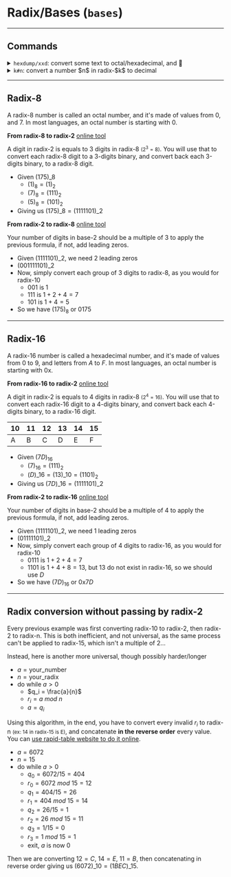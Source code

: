 # Radix/Bases (`bases`)

<hr class="sl">

## Commands

<div class="row row-cols-md-2 mt-4"><div>

<details class="details-e">
<summary><code>hexdump/xxd</code>: convert some text to octal/hexadecimal, and 🔁</summary>

* `-b`: to octal
* `-C`: to hexadecimal
* `-e`: customize

```bash
$ hexdump <<< "Hello, World" > hello_world.hex
$ cat hello_world.hex
0000000 6548 6c6c 2c6f 5720 726f 646c 000a
000000d
# letters were mixed (WTF!!?)
$ echo -e "\x65"
e
$ echo -e "\x48"
H
# here it works fine
$ xxd <<< "Hello, World" | tee hello_world.hex
00000000: 4865 6c6c 6f2c 2057 6f72 6c64 0a         Hello, World.
# reverse
$ xxd -r hello_world.hex
Hello, World
```
</details>
</div><div>

<details class="details-e">
<summary><code>k#n</code>: convert a number $n$ in radix-$k$ to decimal</summary>

```bash
$ echo $[2#101] # 5
```

</details>
</div></div>

<hr class="sr">

## Radix-8

A radix-8 number is called an octal number, and it's made of values from $0$, and $7$. In most languages, an octal number is starting with $0$.

<div class="row row-cols-md-2"><div>

**From radix-8 to radix-2** [online tool](https://www.binaryhexconverter.com/octal-to-binary-converter)

A digit in radix-2 is equals to 3 digits in radix-8 <small>($2^3=8$)</small>. You will use that to convert each radix-8 digit to a 3-digits binary, and convert back each 3-digits binary, to a radix-8 digit.

* Given $(175)\_{8}$
  * $(1)_8 = (1)_2$
  * $(7)_8 = (111)_2$
  * $(5)_8 = (101)_2$
* Giving us $(175)\_{8}=(1111101)\_{2}$

</div><div class="border-start border-dark">

**From radix-2 to radix-8** [online tool](https://www.binaryhexconverter.com/binary-to-octal-converter)

Your number of digits in base-2 should be a multiple of 3 to apply the previous formula, if not, add leading zeros.

* Given $(1111101)\_{2}$, we need 2 leading zeros
* $(001111101)\_{2}$
* Now, simply convert each group of 3 digits to radix-8, as you would for radix-10
  * $001$ is $1$
  * $111$ is $1+2+4=7$
  * $101$ is $1+4=5$
* So we have $(175)_{8}$ or $0175$

</div></div>

<hr class="sl">

## Radix-16

A radix-16 number is called a hexadecimal number, and it's made of values from $0$ to $9$, and letters from $A$ to $F$. In most languages, an octal number is starting with $\text{0x}$.

<div class="row row-cols-md-2"><div>

**From radix-16 to radix-2** [online tool](https://www.binaryhexconverter.com/hex-to-binary-converter)

A digit in radix-2 is equals to 4 digits in radix-8 <small>($2^4=16$)</small>. You will use that to convert each radix-16 digit to a 4-digits binary, and convert back each 4-digits binary, to a radix-16 digit.


| 10  | 11  | 12  | 13  | 14  | 15  |
|-----|-----|-----|-----|-----|-----|
| A   | B   | C   | D   | E   | F   |

* Given $(7D)_{16}$
  * $(7)_{16} = (111)_2$
  * $(D)\_{16} = (13)\_{10} = (1101)_2$
* Giving us $(7D)\_{16}=(1111101)\_{2}$

</div><div class="border-start border-dark">

**From radix-2 to radix-16** [online tool](https://www.binaryhexconverter.com/binary-to-hex-converter)

Your number of digits in base-2 should be a multiple of 4 to apply the previous formula, if not, add leading zeros.

* Given $(1111101)\_{2}$, we need 1 leading zeros
* $(01111101)\_{2}$
* Now, simply convert each group of 4 digits to radix-16, as you would for radix-10
  * $0111$ is $1+2+4=7$
  * $1101$ is $1+4+8=13$, but $13$ do not exist in radix-16, so we should use $D$
* So we have $(7D)_{16}$ or $\text{0x}7D$

</div></div>

<hr class="sr">

## Radix conversion without passing by radix-2

<div class="row row-cols-md-2"><div>

Every previous example was first converting radix-10 to radix-2, then radix-2 to radix-n. This is both inefficient, and not universal, as the same process can't be applied to radix-15, which isn't a multiple of 2...

Instead, here is another more universal, though possibly harder/longer

* $a = \text{your_number}$
* $n = \text{your_radix}$
* do while $a > 0$
  * $q_i = \frac{a}{n}$
  * $r_i = a\ mod\ n$
  * $a = q_i$

Using this algorithm, in the end, you have to convert every invalid $r_i$ to radix-n <small>(ex: 14 in radix-15 is E)</small>, and concatenate **in the reverse order** every value. You can [use rapid-table website to do it online](https://www.rapidtables.com/convert/number/base-converter.html).
</div><div>

* $a = 6072$
* $n = 15$
* do while $a > 0$
  * $q_0 = 6072 / 15 = 404$
  * $r_0 = 6072\ mod\ 15 = 12$
  * $q_1 = 404 / 15 = 26$
  * $r_1 = 404\ mod\ 15 = 14$
  * $q_2 = 26 / 15 = 1$
  * $r_2 = 26\ mod\ 15 = 11$
  * $q_3 = 1 / 15 = 0$
  * $r_3 = 1\ mod\ 15 = 1$
  * exit, $a$ is now 0

Then we are converting $12=C$, $14=E$, $11=B$, then concatenating in reverse order giving us $(6072)\_{10} = (1BEC)\_{15}$.
</div></div>